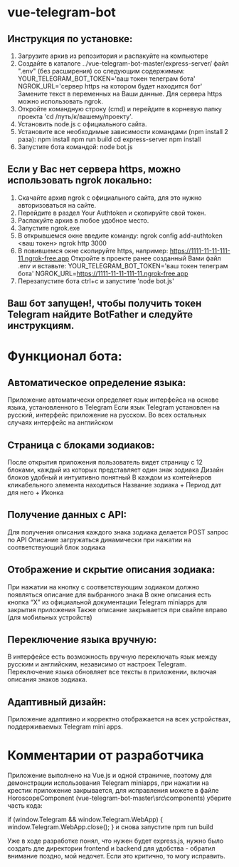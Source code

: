 # vue-telegram-bot

## Инструкция по установке:

1) Загрузите архив из репозитория и распакуйте на компьютере
2) Создайте в каталоге ../vue-telegram-bot-master/express-server/ файл ".env" (без расширения) со следующим содержимым:
   YOUR_TELEGRAM_BOT_TOKEN='ваш токен телеграм бота'
   NGROK_URL='сервер https на котором будет находится бот'
Замените текст в переменных на Ваши данные. Для сервера https можно использовать ngrok.
3) Откройте командную строку (cmd) и перейдите в корневую папку проекта 'cd /путь/к/вашему/проекту'.
4) Установить node.js с официального сайта.
5) Установите все необходимые зависимости командами (npm install 2 раза):
   npm install
   npm run build
   cd express-server
   npm install
7) Запустите бота командой:
   node bot.js

## Если у Вас нет сервера https, можно использовать ngrok локально:

1) Скачайте архив ngrok с официального сайта, для это нужно авторизоваться на сайте.
2) Перейдите в раздел Your Authtoken и скопируйте свой токен.
3) Распакуйте архив в любое удобное место.
4) Запустите ngrok.exe
5) В открывшемся окне введите команду:
   ngrok config add-authtoken <ваш токен>
   ngrok http 3000
6) В повившемся окне скопируйте https, например:
   https://1111-11-11-111-11.ngrok-free.app
   Откройте в проекте ранее созданный Вами файл .env и вставьте:
     YOUR_TELEGRAM_BOT_TOKEN='ваш токен телеграм бота'
     NGROK_URL=https://1111-11-11-111-11.ngrok-free.app
7) Перезапустите бота ctrl+c и запустите 'node bot.js'

## Ваш бот запущен!, чтобы получить токен Telegram найдите BotFather и следуйте инструкциям.

# Функционал бота:

## Автоматическое определение языка:
Приложение автоматически определяет язык интерфейса на основе языка, установленного в Telegram
Если язык Telegram установлен на русский, интерфейс приложение на русском. Во всех остальных случаях интерфейс на английском

## Страница с блоками зодиаков:
После открытия приложения пользователь видет страницу с 12 блоками, каждый из которых представляет один знак зодиака
Дизайн блоков удобный и интуитивно понятный
В каждом из контейнеров кликабельного элемента находиться Название зодиака + Период дат для него + Иконка

## Получение данных с API:
Для получения описания каждого знака зодиака делается POST запрос по API
Описание загружаться динамически при нажатии на соответствующий блок зодиака

## Отображение и скрытие описания зодиака:
При нажатии на кнопку с соответствующим зодиаком должно появляться описание для выбранного знака
В окне описания есть кнопка “X” из официальной документации Telegram miniapps для закрытия приложения
Также описание закрывается при свайпе вправо (для мобильных устройств)

## Переключение языка вручную:
В интерфейсе есть возможность вручную переключать язык между русским и английским, независимо от настроек Telegram.
Переключение языка обновляет все тексты в приложении, включая описания знаков зодиака.

## Адаптивный дизайн:
Приложение адаптивно и корректно отображается на всех устройствах, поддерживаемых Telegram mini apps.

# Комментарии от разработчика

Приложение выполнено на Vue.js и одной страничке, поэтому для демонстрации использования Telegram miniapps, при нажатии на крестик приложение закрывается, для исправления можете в файле HoroscopeComponent (vue-telegram-bot-master\src\components) уберите часть кода:

if (window.Telegram && window.Telegram.WebApp) {
  window.Telegram.WebApp.close();
}
и снова запустите npm run build

Уже в ходе разработке понял, что нужен будет express.js, нужно было создать дле директории frontend и backend для удобства - обратил внимание поздно, мой недочет. Если это критично, то могу исправить.


